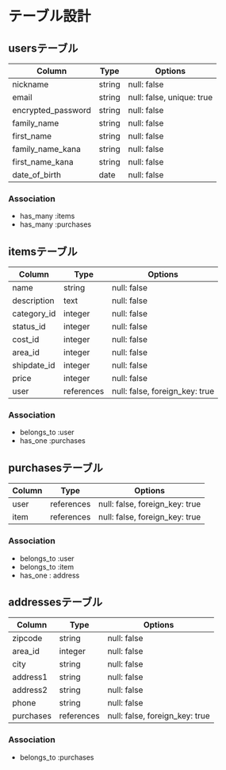 # テーブル設計

## usersテーブル

| Column                | Type     | Options     | 
| --------------------- | -------- | ----------- | 
| nickname              | string   | null: false | 
| email                 | string   | null: false, unique: true  | 
| encrypted_password    | string   | null: false | 
| family_name           | string   | null: false | 
| first_name            | string   | null: false | 
| family_name_kana      | string   | null: false | 
| first_name_kana       | string   | null: false | 
| date_of_birth         | date     | null: false | 


### Association
- has_many :items
- has_many :purchases


## itemsテーブル

| Column        | Type       | Options                        | 
| ------------- | ---------- | ------------------------------ | 
| name          | string     | null: false                    | 
| description   | text       | null: false                    | 
| category_id   | integer     | null: false                    | 
| status_id | integer     | null: false                    | 
| cost_id   | integer     | null: false                    | 
| area_id   | integer     | null: false                    | 
| shipdate_id   | integer     | null: false                    | 
| price         | integer    | null: false                    | 
| user          | references | null: false, foreign_key: true | 

### Association
- belongs_to :user
- has_one :purchases


## purchasesテーブル

| Column  | Type       | Options                        | 
| ------- | ---------- | ------------------------------ | 
| user    | references | null: false, foreign_key: true | 
| item    | references | null: false, foreign_key: true | 

### Association
- belongs_to :user
- belongs_to :item
- has_one : address


## addressesテーブル

| Column   | Type       | Options                        | 
| -------- | ---------- | ------------------------------ | 
| zipcode  | string     | null: false                    | 
| area_id 　| integer     | null: false                    | 
| city     | string     | null: false                    | 
| address1 | string     | null: false                    | 
| address2 | string     | null: false                    | 
| phone    | string     | null: false                    | 
| purchases  | references | null: false, foreign_key: true | 

### Association
- belongs_to :purchases
